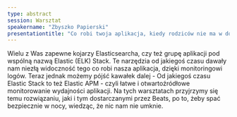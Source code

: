 ```yaml
---
type: abstract
session: Warsztat
speakername: "Zbyszko Papierski"
presentationtitle: "Co robi twoja aplikacja, kiedy rodziców nie ma w domu. Kilka słów o Elastic APM"
---
```

Wielu z Was zapewne kojarzy Elasticsearcha, czy też grupę aplikacji pod wspólną nazwą Elastic (ELK) Stack. Te narzędzia od jakiegoś czasu dawały nam niezłą widoczność tego co robi nasza aplikacja, dzięki monitoringowi logów. Teraz jednak możemy pójść kawałek dalej - Od jakiegoś czasu Elastic Stack to też Elastic APM - czyli łatwe i otwartoźródłowe monitorowanie wydajności aplikacji. Na tych warsztatach przyjrzymy się temu rozwiązaniu, jaki i tym dostarczanymi przez Beats, po to, żeby spać bezpiecznie w nocy, wiedząc, że nic nam nie umknie.